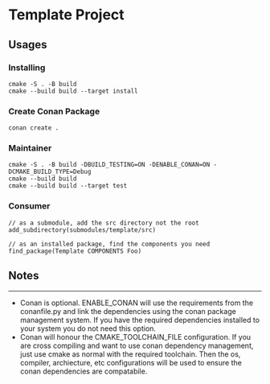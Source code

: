 # Template Project

## Usages

### Installing

    cmake -S . -B build
    cmake --build build --target install

### Create Conan Package

    conan create .

### Maintainer

    cmake -S . -B build -DBUILD_TESTING=ON -DENABLE_CONAN=ON -DCMAKE_BUILD_TYPE=Debug
    cmake --build build
    cmake --build build --target test

### Consumer

    // as a submodule, add the src directory not the root
    add_subdirectory(submodules/template/src)

    // as an installed package, find the components you need
    find_package(Template COMPONENTS Foo)


## Notes
---

- Conan is optional. ENABLE_CONAN will use the requirements from the conanfile.py and link the dependencies using the conan package management system. If you have the required dependencies installed to your system you do not need this option.
- Conan will honour the CMAKE_TOOLCHAIN_FILE configuration. If you are cross compiling and want to use conan dependency management, just use cmake as normal with the required toolchain. Then the os, compiler, archiecture, etc configurations will be used to ensure the conan dependencies are compatabile.